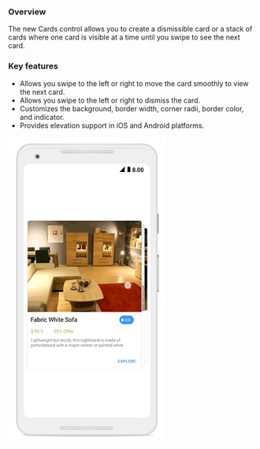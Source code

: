 ﻿---
platform: Xamarin.Forms
control: Cards
---

### Overview

The new Cards control allows you to create a dismissible card or a stack of cards where one card is visible at a time until you swipe to see the next card.

### Key features

* Allows you swipe to the left or right to move the card smoothly to view the next card.
* Allows you swipe to the left or right to dismiss the card.
* Customizes the background, border width, corner radii, border color, and indicator.
* Provides elevation support in iOS and Android platforms.

![Xamarin.Forms Cards](getting-started_images/xamarincards.gif)

